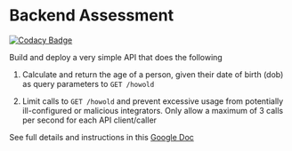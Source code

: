# Backend Assessment

[![Codacy Badge](https://api.codacy.com/project/badge/Grade/c0dba4afee8b4b9488b6100f8ba08c97)](https://app.codacy.com/gh/sanisadeiq/talentql?utm_source=github.com&utm_medium=referral&utm_content=sanisadeiq/talentql&utm_campaign=Badge_Grade_Settings)

Build and deploy a very simple API that does the following

1.  Calculate and return the age of a person, given their date of birth (dob) as query parameters to `GET /howold`

2.  Limit calls to `GET /howold` and prevent excessive usage from potentially ill-configured or malicious integrators. Only allow a maximum of 3 calls per second for each API client/caller

See full details and instructions in this [Google Doc](https://docs.google.com/document/d/1ma5vKz0j34gwI9WYrZddMM1ENlQddGOVFJ5qdSq2QlQ)
